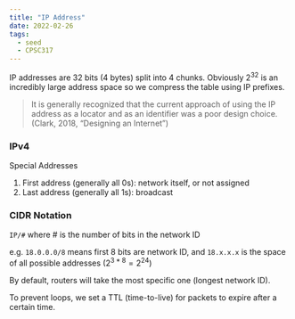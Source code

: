 ```yaml
---
title: "IP Address"
date: 2022-02-26
tags:
  - seed
  - CPSC317
---
```


IP addresses are 32 bits (4 bytes) split into 4 chunks. Obviously $2^{32}$ is an incredibly large address space so we compress the table using IP prefixes.

> It is generally recognized that the current approach of using the IP address as a locator and as an identifier was a poor design choice. (Clark, 2018, “Designing an Internet”)

### IPv4

Special Addresses

1. First address (generally all 0s): network itself, or not assigned
2. Last address (generally all 1s): broadcast

### CIDR Notation

`IP/#` where # is the number of bits in the network ID

e.g. `18.0.0.0/8` means first 8 bits are network ID, and `18.x.x.x` is the space of all possible addresses ($2^{3*8}=2^{24}$)

By default, routers will take the most specific one (longest network ID).

To prevent loops, we set a TTL (time-to-live) for packets to expire after a certain time.

